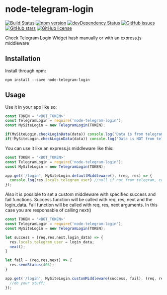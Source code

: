 # node-telegram-login

[![Build Status](https://travis-ci.org/MarcelloGhiozzi/node-telegram-login.svg?branch=master)](https://travis-ci.org/MarcelloGhiozzi/node-telegram-login)
[![npm version](https://badge.fury.io/js/node-telegram-login.svg)](http://badge.fury.io/js/node-telegram-login)
[![devDependency Status](https://david-dm.org/MarcelloGhiozzi/node-telegram-login/dev-status.svg)](https://david-dm.org/MarcelloGhiozzi/node-telegram-login#info=devDependencies)
[![GitHub issues](https://img.shields.io/github/issues/MarcelloGhiozzi/node-telegram-login.svg)](https://github.com/MarcelloGhiozzi/node-telegram-login/issues)
[![GitHub stars](https://img.shields.io/github/stars/MarcelloGhiozzi/node-telegram-login.svg)](https://github.com/MarcelloGhiozzi/node-telegram-login/stargazers)
[![GitHub license](https://img.shields.io/badge/license-MIT-blue.svg)](https://raw.githubusercontent.com/MarcelloGhiozzi/node-telegram-login/master/LICENSE)

Check Telegram Login Widget hash manually or with an express.js middleware

## Installation

Install through npm:
```
npm install --save node-telegram-login
```

## Usage

Use it in your app like so:

```javascript
const TOKEN = '<BOT_TOKEN>'
const TelegramLogin = require('node-telegram-login');
const MySiteLogin = new TelegramLogin(TOKEN);

if(MySiteLogin.checkLoginData(data)) console.log('Data is from telegram! ;)');
if(!MySiteLogin.checkLoginData(data)) console.log('Data is NOT from telegram :(')
```

You can use it like an express.js middleware like this:

```javascript
const TOKEN = '<BOT_TOKEN>'
const TelegramLogin = require('node-telegram-login');
const MySiteLogin = new TelegramLogin(TOKEN);

app.get('/login', MySiteLogin.defaultMiddleware(), (req, res) => {
  console.log(res.locals.telegram_user) //null if not from telegram, contains login data otherwise;
});

```

Also it is possible to set a custom middleware with specified success and fail functions.
Success function will be called with req, res, next and the login_data.
Fail function will be called with req, res, next arguments.
In this case you are responsable of calling next()

```javascript
const TOKEN = '<BOT_TOKEN>'
const TelegramLogin = require('node-telegram-login');
const MySiteLogin = new TelegramLogin(TOKEN);

let success = (req,res,next,login_data) => {
  res.locals.telegram_user = login_data;
  next();
}

let fail = (req,res,next) => {
  res.sendStatus(403);
}

app.get('/login', MySiteLogin.customMiddleware(success, fail), (req, res) => {
  //do your stuff;
});

```
